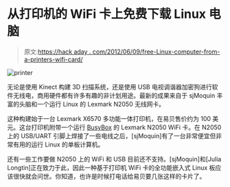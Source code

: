 # 从打印机的 WiFi 卡上免费下载 Linux 电脑

> 原文:[https://hack aday . com/2012/06/09/free-Linux-computer-from-a-printers-wifi-card/](https://hackaday.com/2012/06/09/free-linux-computer-from-a-printers-wifi-card/)

![](../Images/24fe3b8b33fd0fa0bc8baa3e5d2e95a8.png "printer")

无论是使用 Kinect 构建 3D 扫描系统，还是使用 USB 电视调谐器加密狗进行软件无线电，商用硬件都有许多有趣的非计划用途。最新的成果来自于 sjMoquin 丰富的头脑和一个运行 Linux 的 Lexmark N2050 无线网卡。

这种构建始于一台 Lexmark X6570 多功能一体打印机，在易贝售价约为 100 美元。这台打印机附带一个运行 [BusyBox](http://www.busybox.net/) 的 Lexmark N2050 WiFi 卡。在 N2050 上的 USB/UART 引脚上焊接了一些电线之后，[sjMoquin]有了一台非常便宜但非常有用的运行 Linux 的单板计算机。

还有一些工作要做 N2050 上的 WiFi 和 USB 目前还不支持。[sjMoquin]和[Julia Longtin]正在致力于此，因此一种基于打印机 WiFi 卡的全功能嵌入式 Linux 板应该很快就会问世。你知道，也许是时候打电话给易贝要几张这样的卡片了。